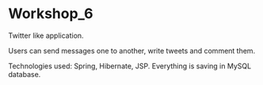 # Workshop_6

Twitter like application.

Users can send messages one to another, write tweets and comment them.

Technologies used: Spring, Hibernate, JSP.
Everything is saving in MySQL database.
